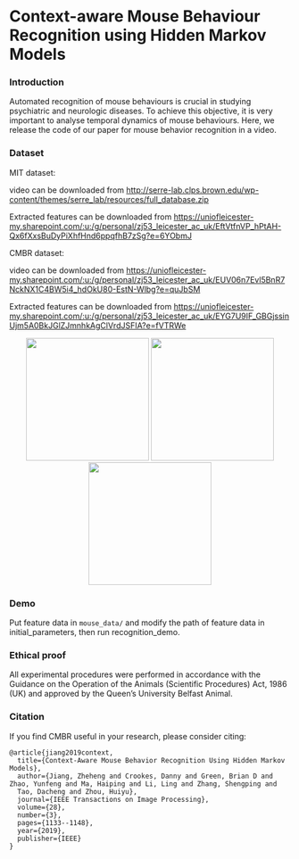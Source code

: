 # Context-aware Mouse Behaviour Recognition using Hidden Markov Models
### Introduction

Automated recognition of mouse behaviours is crucial in studying psychiatric and neurologic diseases. To achieve
this objective, it is very important to analyse temporal dynamics of mouse behaviours. Here, we release the code of our paper for mouse behavior recognition in a video.

### Dataset
MIT dataset:

video can be downloaded from
http://serre-lab.clps.brown.edu/wp-content/themes/serre_lab/resources/full_database.zip

Extracted features can be downloaded from https://uniofleicester-my.sharepoint.com/:u:/g/personal/zj53_leicester_ac_uk/EftVtfnVP_hPtAH-Qx6fXxsBuDyPiXhfHnd6ppqfhB7zSg?e=6YObmJ

CMBR dataset:

video can be downloaded from https://uniofleicester-my.sharepoint.com/:u:/g/personal/zj53_leicester_ac_uk/EUV06n7Evl5BnR7NckNX1C4BW5i4_hdOkU80-EstN-Wlbg?e=quJbSM

Extracted features can be downloaded from https://uniofleicester-my.sharepoint.com/:u:/g/personal/zj53_leicester_ac_uk/EYG7U9IF_GBGjssinUjm5A0BkJGlZJmnhkAgClVrdJSFIA?e=fVTRWe

<p align="center">
<img src="http://www.people.fas.harvard.edu/~amathis/dlc/MATHIS_2018_odortrail.gif" height="220">
<img src="https://static1.squarespace.com/static/57f6d51c9f74566f55ecf271/t/5c3fbd0c898583417a040dfc/1547681053201/rat-grasp.gif?format=300w"  height="220">
<img src="http://www.people.fas.harvard.edu/~amathis/dlc/MATHIS_2018_fly.gif" height="220">
</p>

### Demo
Put feature data in `mouse_data/` and modify the path of feature data in initial_parameters, then run recognition_demo.

### Ethical proof

All experimental procedures were performed in accordance with the Guidance on the Operation of the Animals (Scientific Procedures) Act, 1986 (UK) and approved by the Queen’s University Belfast Animal.

### Citation

If you find CMBR useful in your research, please consider citing:

    @article{jiang2019context,
      title={Context-Aware Mouse Behavior Recognition Using Hidden Markov Models},
      author={Jiang, Zheheng and Crookes, Danny and Green, Brian D and Zhao, Yunfeng and Ma, Haiping and Li, Ling and Zhang, Shengping and
      Tao, Dacheng and Zhou, Huiyu},
      journal={IEEE Transactions on Image Processing},
      volume={28},
      number={3},
      pages={1133--1148},
      year={2019},
      publisher={IEEE}
    }
  
